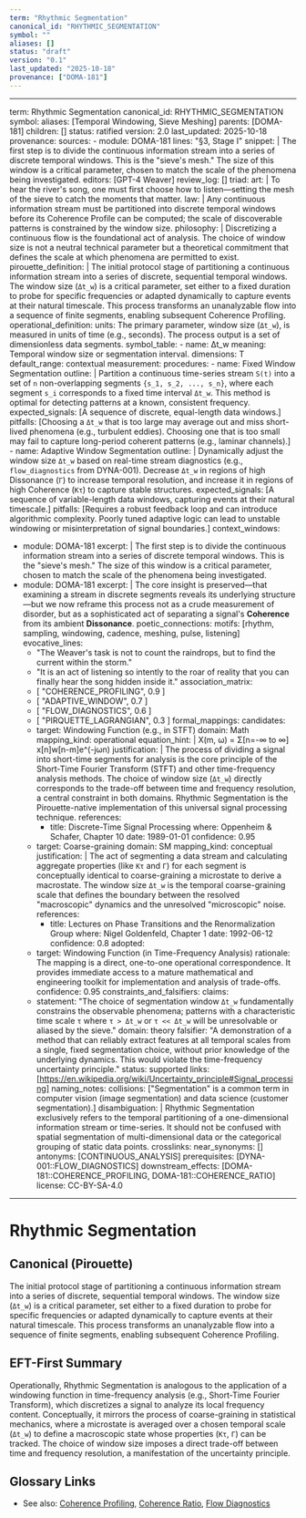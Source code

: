 ```yaml
---
term: "Rhythmic Segmentation"
canonical_id: "RHYTHMIC_SEGMENTATION"
symbol: ""
aliases: []
status: "draft"
version: "0.1"
last_updated: "2025-10-18"
provenance: ["DOMA-181"]
---
```


---
term: Rhythmic Segmentation
canonical_id: RHYTHMIC_SEGMENTATION
symbol: 
aliases: [Temporal Windowing, Sieve Meshing]
parents: [DOMA-181]
children: []
status: ratified
version: 2.0
last_updated: 2025-10-18
provenance:
  sources:
    - module: DOMA-181
      lines: "§3, Stage I"
      snippet: |
        The first step is to divide the continuous information stream into a series of discrete temporal windows. This is the "sieve's mesh." The size of this window is a critical parameter, chosen to match the scale of the phenomena being investigated.
  editors: [GPT-4 Weaver]
  review_log: []
triad:
  art: |
    To hear the river's song, one must first choose how to listen—setting the mesh of the sieve to catch the moments that matter.
  law: |
    Any continuous information stream must be partitioned into discrete temporal windows before its Coherence Profile can be computed; the scale of discoverable patterns is constrained by the window size.
  philosophy: |
    Discretizing a continuous flow is the foundational act of analysis. The choice of window size is not a neutral technical parameter but a theoretical commitment that defines the scale at which phenomena are permitted to exist.
pirouette_definition: |
  The initial protocol stage of partitioning a continuous information stream into a series of discrete, sequential temporal windows. The window size (`Δt_w`) is a critical parameter, set either to a fixed duration to probe for specific frequencies or adapted dynamically to capture events at their natural timescale. This process transforms an unanalyzable flow into a sequence of finite segments, enabling subsequent Coherence Profiling.
operational_definition:
  units: The primary parameter, window size (`Δt_w`), is measured in units of time (e.g., seconds). The process output is a set of dimensionless data segments.
  symbol_table:
    - name: Δt_w
      meaning: Temporal window size or segmentation interval.
      dimensions: T
      default_range: contextual
  measurement:
    procedures:
      - name: Fixed Window Segmentation
        outline: |
          Partition a continuous time-series stream `S(t)` into a set of `n` non-overlapping segments `{s_1, s_2, ..., s_n}`, where each segment `s_i` corresponds to a fixed time interval `Δt_w`. This method is optimal for detecting patterns at a known, consistent frequency.
        expected_signals: [A sequence of discrete, equal-length data windows.]
        pitfalls: [Choosing a `Δt_w` that is too large may average out and miss short-lived phenomena (e.g., turbulent eddies). Choosing one that is too small may fail to capture long-period coherent patterns (e.g., laminar channels).]
      - name: Adaptive Window Segmentation
        outline: |
          Dynamically adjust the window size `Δt_w` based on real-time stream diagnostics (e.g., `flow_diagnostics` from DYNA-001). Decrease `Δt_w` in regions of high Dissonance (`Γ`) to increase temporal resolution, and increase it in regions of high Coherence (`Kτ`) to capture stable structures.
        expected_signals: [A sequence of variable-length data windows, capturing events at their natural timescale.]
        pitfalls: [Requires a robust feedback loop and can introduce algorithmic complexity. Poorly tuned adaptive logic can lead to unstable windowing or misinterpretation of signal boundaries.]
context_windows:
  - module: DOMA-181
    excerpt: |
      The first step is to divide the continuous information stream into a series of discrete temporal windows. This is the "sieve's mesh." The size of this window is a critical parameter, chosen to match the scale of the phenomena being investigated.
  - module: DOMA-181
    excerpt: |
      The core insight is preserved—that examining a stream in discrete segments reveals its underlying structure—but we now reframe this process not as a crude measurement of disorder, but as a sophisticated act of separating a signal's **Coherence** from its ambient **Dissonance**.
poetic_connections:
  motifs: [rhythm, sampling, windowing, cadence, meshing, pulse, listening]
  evocative_lines:
    - "The Weaver's task is not to count the raindrops, but to find the current within the storm."
    - "It is an act of listening so intently to the roar of reality that you can finally hear the song hidden inside it."
  association_matrix:
    - [ "COHERENCE_PROFILING", 0.9 ]
    - [ "ADAPTIVE_WINDOW", 0.7 ]
    - [ "FLOW_DIAGNOSTICS", 0.6 ]
    - [ "PIRQUETTE_LAGRANGIAN", 0.3 ]
formal_mappings:
  candidates:
    - target: Windowing Function (e.g., in STFT)
      domain: Math
      mapping_kind: operational
      equation_hint: |
        X(m, ω) = Σ[n=-∞ to ∞] x[n]w[n-m]e^(-jωn)
      justification: |
        The process of dividing a signal into short-time segments for analysis is the core principle of the Short-Time Fourier Transform (STFT) and other time-frequency analysis methods. The choice of window size (`Δt_w`) directly corresponds to the trade-off between time and frequency resolution, a central constraint in both domains. Rhythmic Segmentation is the Pirouette-native implementation of this universal signal processing technique.
      references:
        - title: Discrete-Time Signal Processing
          where: Oppenheim & Schafer, Chapter 10
          date: 1989-01-01
      confidence: 0.95
    - target: Coarse-graining
      domain: SM
      mapping_kind: conceptual
      justification: |
        The act of segmenting a data stream and calculating aggregate properties (like `Kτ` and `Γ`) for each segment is conceptually identical to coarse-graining a microstate to derive a macrostate. The window size `Δt_w` is the temporal coarse-graining scale that defines the boundary between the resolved "macroscopic" dynamics and the unresolved "microscopic" noise.
      references:
        - title: Lectures on Phase Transitions and the Renormalization Group
          where: Nigel Goldenfeld, Chapter 1
          date: 1992-06-12
      confidence: 0.8
  adopted:
    - target: Windowing Function (in Time-Frequency Analysis)
      rationale: The mapping is a direct, one-to-one operational correspondence. It provides immediate access to a mature mathematical and engineering toolkit for implementation and analysis of trade-offs.
      confidence: 0.95
constraints_and_falsifiers:
  claims:
    - statement: "The choice of segmentation window `Δt_w` fundamentally constrains the observable phenomena; patterns with a characteristic time scale `τ` where `τ > Δt_w` or `τ << Δt_w` will be unresolvable or aliased by the sieve."
      domain: theory
      falsifier: "A demonstration of a method that can reliably extract features at all temporal scales from a single, fixed segmentation choice, without prior knowledge of the underlying dynamics. This would violate the time-frequency uncertainty principle."
      status: supported
      links: [https://en.wikipedia.org/wiki/Uncertainty_principle#Signal_processing]
naming_notes:
  collisions: ["Segmentation" is a common term in computer vision (image segmentation) and data science (customer segmentation).]
  disambiguation: |
    Rhythmic Segmentation exclusively refers to the temporal partitioning of a one-dimensional information stream or time-series. It should not be confused with spatial segmentation of multi-dimensional data or the categorical grouping of static data points.
crosslinks:
  near_synonyms: []
  antonyms: [CONTINUOUS_ANALYSIS]
  prerequisites: [DYNA-001::FLOW_DIAGNOSTICS]
  downstream_effects: [DOMA-181::COHERENCE_PROFILING, DOMA-181::COHERENCE_RATIO]
license: CC-BY-SA-4.0
---

# Rhythmic Segmentation

## Canonical (Pirouette)
The initial protocol stage of partitioning a continuous information stream into a series of discrete, sequential temporal windows. The window size (`Δt_w`) is a critical parameter, set either to a fixed duration to probe for specific frequencies or adapted dynamically to capture events at their natural timescale. This process transforms an unanalyzable flow into a sequence of finite segments, enabling subsequent Coherence Profiling.

## EFT-First Summary
Operationally, Rhythmic Segmentation is analogous to the application of a windowing function in time-frequency analysis (e.g., Short-Time Fourier Transform), which discretizes a signal to analyze its local frequency content. Conceptually, it mirrors the process of coarse-graining in statistical mechanics, where a microstate is averaged over a chosen temporal scale (`Δt_w`) to define a macroscopic state whose properties (`Kτ`, `Γ`) can be tracked. The choice of window size imposes a direct trade-off between time and frequency resolution, a manifestation of the uncertainty principle.

## Glossary Links
- See also: [Coherence Profiling](<#>), [Coherence Ratio](<#>), [Flow Diagnostics](<#>)